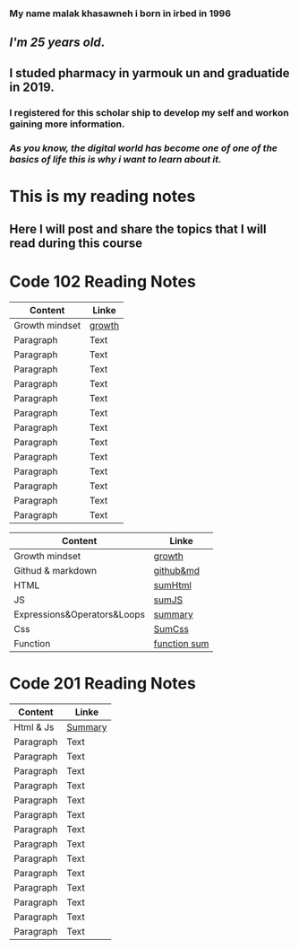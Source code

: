 ### My name malak khasawneh i born in irbed in 1996
## **_I'm 25 years old_**.
## **I studed pharmacy in yarmouk un and graduatide in 2019.**
### I registered for this scholar ship to develop my self and workon gaining more information.
### _**As you know, the digital world has become one of one of the basics of life this is why i want to learn about it.**_ 
# This is my reading notes
## Here I will post and share the topics that I will read during this course
# Code 102 Reading Notes
| Content      | Linke |
| ----------- | ----------- |
| Growth mindset      | [growth](https://malakkhasawneh2.github.io/reading-notes/one)       |
| Paragraph   | Text        |
| Paragraph   | Text        |
| Paragraph   | Text        |
| Paragraph   | Text        |
| Paragraph   | Text        |
| Paragraph   | Text        |
| Paragraph   | Text        |
| Paragraph   | Text        |
| Paragraph   | Text        |
| Paragraph   | Text        |
| Paragraph   | Text        |
| Paragraph   | Text        |
| Paragraph   | Text        |










| Content      | Linke |
| ----------- | ----------- |
| Growth mindset      | [growth](https://malakkhasawneh2.github.io/reading-notes/one)       |
| Githud & markdown   | [github&md](https://github.com/malakkhasawneh2/reading-notes/blob/main/summarize1.md)        |
| HTML   | [sumHtml](https://malakkhasawneh2.github.io/reading-notes/hhhh)        |
| JS   | [sumJS](https://malakkhasawneh2.github.io/reading-notes/jssumm)        |
| Expressions&Operators&Loops   | [summary](https://malakkhasawneh2.github.io/reading-notes/loop)        |
| Css   | [SumCss](https://malakkhasawneh2.github.io/reading-notes/css)        |
| Function   | [function sum](https://malakkhasawneh2.github.io/reading-notes/Functions)        |
# **Code 201 Reading Notes**

| Content      | Linke |
| ----------- | ----------- |
| Html & Js      | [Summary](https://malakkhasawneh2.github.io/reading-notes/class-01)       |
| Paragraph   | Text        |
| Paragraph   | Text        |
| Paragraph   | Text        |
| Paragraph   | Text        |
| Paragraph   | Text        |
| Paragraph   | Text        |
| Paragraph   | Text        |
| Paragraph   | Text        |
| Paragraph   | Text        |
| Paragraph   | Text        |
| Paragraph   | Text        |
| Paragraph   | Text        |
| Paragraph   | Text        |
| Paragraph   | Text        |

